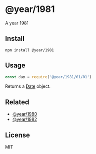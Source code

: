 # @year/1981

A year 1981

## Install

~~~
npm install @year/1981
~~~

## Usage

~~~js
const day = require('@year/1981/01/01')
~~~

Returns a [Date](https://developer.mozilla.org/en-US/docs/Web/JavaScript/Reference/Global_Objects/Date) object.

## Related

* [@year/1980](https://github.com/antonmedv/year/tree/master/packages/1980)
* [@year/1982](https://github.com/antonmedv/year/tree/master/packages/1982)

## License

MIT

